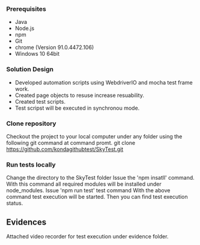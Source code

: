 ### Prerequisites
* Java
* Node.js
* npm
* Git
* chrome  (Version 91.0.4472.106)
* Windows 10 64bit

###  Solution Design

* Developed automation scripts using WebdriverIO and mocha test frame work.
* Created page objects to resuse increase resuability.
* Created test scripts.
* Test scripst will be executed in synchronou mode.

### Clone repository
Checkout the project to your local computer under any folder using the following git command at command promt.
git clone https://github.com/kondagithubtest/SkyTest.git

### Run tests locally
Change the directory to the SkyTest folder
Issue the 'npm insatll' command. With this command all required modules will be installed under node_modules.
Issue 'npm run test' test command
With the above command test execution will be started.
Then you can find test execution status.

## Evidences
Attached video recorder for test execution under evidence folder.





